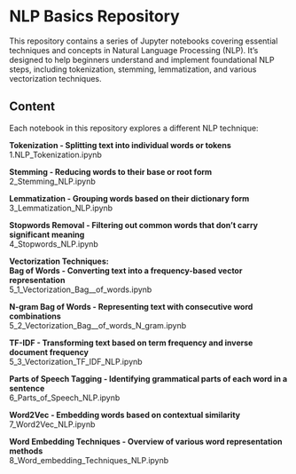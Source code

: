 
# NLP Basics Repository

This repository contains a series of Jupyter notebooks covering essential techniques and concepts in Natural Language Processing (NLP). It’s designed to help beginners understand and implement foundational NLP steps, including tokenization, stemming, lemmatization, and various vectorization techniques.


## Content
Each notebook in this repository explores a different NLP technique:

**Tokenization - Splitting text into individual words or tokens**  
1.NLP_Tokenization.ipynb

**Stemming - Reducing words to their base or root form**  
2_Stemming_NLP.ipynb

**Lemmatization - Grouping words based on their dictionary form**  
3_Lemmatization_NLP.ipynb

**Stopwords Removal - Filtering out common words that don’t carry significant meaning**<br/>
4_Stopwords_NLP.ipynb

**Vectorization Techniques:<br/>**
**Bag of Words - Converting text into a frequency-based vector representation**<br/>
5_1_Vectorization_Bag__of_words.ipynb

**N-gram Bag of Words - Representing text with consecutive word combinations<br/>**
5_2_Vectorization_Bag__of_words_N_gram.ipynb

**TF-IDF - Transforming text based on term frequency and inverse document frequency<br/>**
5_3_Vectorization_TF_IDF_NLP.ipynb

**Parts of Speech Tagging - Identifying grammatical parts of each word in a sentence<br/>**
6_Parts_of_Speech_NLP.ipynb

**Word2Vec - Embedding words based on contextual similarity<br/>**
7_Word2Vec_NLP.ipynb

**Word Embedding Techniques - Overview of various word representation methods<br/>**
8_Word_embedding_Techniques_NLP.ipynb
